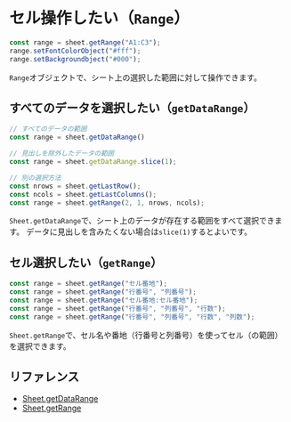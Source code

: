 # セル操作したい（`Range`）

```js
const range = sheet.getRange("A1:C3");
range.setFontColorObject("#fff");
range.setBackgroundbject("#000");
```

`Range`オブジェクトで、シート上の選択した範囲に対して操作できます。

## すべてのデータを選択したい（`getDataRange`）

```js
// すべてのデータの範囲
const range = sheet.getDataRange()

// 見出しを除外したデータの範囲
const range = sheet.getDataRange.slice(1);

// 別の選択方法
const nrows = sheet.getLastRow();
const ncols = sheet.getLastColumns();
const range = sheet.getRange(2, 1, nrows, ncols);
```

`Sheet.getDataRange`で、シート上のデータが存在する範囲をすべて選択できます。
データに見出しを含みたくない場合は``slice(1)``するとよいです。

## セル選択したい（`getRange`）

```js
const range = sheet.getRange("セル番地");
const range = sheet.getRange("行番号", "列番号");
const range = sheet.getRange("セル番地:セル番地");
const range = sheet.getRange("行番号", "列番号", "行数");
const range = sheet.getRange("行番号", "列番号", "行数", "列数");
```

`Sheet.getRange`で、セル名や番地（行番号と列番号）を使ってセル（の範囲）を選択できます。

## リファレンス

- [Sheet.getDataRange](https://developers.google.com/apps-script/reference/spreadsheet/sheet#getdatarange)
- [Sheet.getRange](https://developers.google.com/apps-script/reference/spreadsheet/sheet#getrangerow,-column)
